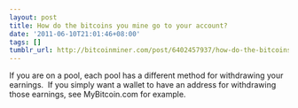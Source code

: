 ```yaml
---
layout: post
title: How do the bitcoins you mine go to your account?
date: '2011-06-10T21:01:46+08:00'
tags: []
tumblr_url: http://bitcoinminer.com/post/6402457937/how-do-the-bitcoins-you-mine-go-to-your-account
---
```

If you are on a pool, each pool has a different method for withdrawing your earnings.  If you simply want a wallet to have an address for withdrawing those earnings, see MyBitcoin.com for example.
